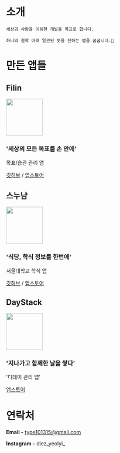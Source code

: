 # 소개

    세상과 사람을 이해한 개발을 목표로 합니다.

    하나의 철학 아래 일관된 뜻을 전하는 앱을 꿈꿉니다.💭

# 만든 앱들

## Filin

<img src="https://user-images.githubusercontent.com/70733203/106231558-54c64200-6235-11eb-9045-44787fa26ac0.png" width=100>

### '세상의 모든 목표를 손 안에'
목표/습관 관리 앱

[깃허브](https://github.com/Yeolyi/Filin)  /  [앱스토어](https://apps.apple.com/kr/app/filin/id1545601686)

## 스누냠

<img src="https://user-images.githubusercontent.com/70733203/106231436-16c91e00-6235-11eb-947a-1289520f530f.png" width=100>

### '식당, 학식 정보를 한번에'

서울대학교 학식 앱

[깃허브](https://github.com/Yeolyi/SNUYum)  /  [앱스토어](https://apps.apple.com/kr/app/%EC%8A%A4%EB%88%84%EB%83%A0-%EC%84%9C%EC%9A%B8%EB%8C%80%ED%95%99%EA%B5%90-%ED%95%99%EC%8B%9D/id1528983763)

## DayStack

<img src="https://user-images.githubusercontent.com/70733203/106231143-59d6c180-6234-11eb-8223-fe4605774128.png" width=100>

### '지나가고 함께한 날을 쌓다'

'디데이 관리 앱'

[앱스토어](https://apps.apple.com/kr/app/daystack-%EB%94%94%EB%8D%B0%EC%9D%B4/id1501387904)

# 연락처

**Email -** type101315@gmail.com

**Instagram -** diez_yeolyi_
